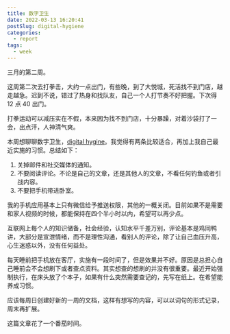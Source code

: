 ```yaml
---
title: 数字卫生
date: 2022-03-13 16:20:41
postSlug: digital-hygiene
categories:
  - report
tags:
  - week
---
```


三月的第二周。

这周第二次去打拳击，大约一点出门，有些晚，到了大悦城，死活找不到门店，越走越急。迟到不说，错过了热身和找队友，自己一个人打节奏不好把握。下次得 12 点 40 出门。

打拳运动可以减压实在不假，本来因为找不到门店，十分暴躁，对着沙袋打了一会，出点汗，人神清气爽。

本周想聊聊数字卫生，[digital hygine](https://seths.blog/2015/04/five-steps-to-digital-hygiene)。我觉得有两条比较适合，再加上我自己最近实施的习惯。总结如下：

1. 关掉邮件和社交媒体的通知。
2. 不要阅读评论。不论是自己的文章，还是其他人的文章，不看任何钓鱼或者引战内容。
3. 不要把手机带进卧室。

我的手机应用基本上只有微信给予推送权限，其他的一概关闭。目前如果不是需要和家人视频的时候，都能保持在四个半小时以内，希望可以再少点。

互联网上每个人的知识储备，社会经验，认知水平千差万别，评论基本是鸡同鸭讲，大部分是宣泄情绪，而不是理性沟通，看别人的评论，除了让自己血压升高，心生迷惑以外，没有任何益处。

每天睡前把手机放在客厅，实施有一段时间了，但是效果并不好。原因是总担心自己睡前会不会想刷下或者查点资料。其实想查的想刷的并没有很重要。最近开始强制执行，在床头放了个本子，如果有什么突然需要查记的，先写在纸上。在希望能养成习惯。

应该每周日创建好新的一周的文档，这样有想写的内容，可以以词句的形式记录，周末再扩展。

这篇文章花了一个番茄时间。
